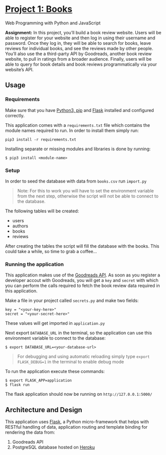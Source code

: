 # [Project 1: Books](https://docs.cs50.net/web/2020/x/projects/1/project1.html)

Web Programming with Python and JavaScript

**Assignment:**
In this project, you’ll build a book review website. Users will be able to register for your website and then log in using their username and password. Once they log in, they will be able to search for books, leave reviews for individual books, and see the reviews made by other people. You’ll also use the a third-party API by Goodreads, another book review website, to pull in ratings from a broader audience. Finally, users will be able to query for book details and book reviews programmatically via your website’s API.

## Usage

### Requirements

Make sure that you have [Python3, pip](https://docs.python.org/3/installing/index.html) and [Flask](https://flask.palletsprojects.com/en/1.1.x/installation/) installed and configured correctly.

This application comes with a `requirements.txt` file which contains the module names required to run. In order to install them simply run:

```
pip3 install -r requirements.txt
```

Installing separate or missing modules and libraries is done by running:

```
$ pip3 install <module-name>
```

### Setup

In order to seed the database with data from `books.csv` run `import.py`

> Note: For this to work you will have to set the environment variable from the next step, otherwise the script will not be able to connect to the database.

The following tables will be created:

- users
- authors
- books
- reviews

After creating the tables the script will fill the database with the books. This could take a while, so time to grab a coffee...

### Running the application

This application makes use of the [Goodreads API](https://www.goodreads.com/api). As soon as you register a developer accout with Goodreads, you will get a `key` and `secret` with which you can perform the calls required to fetch the book review data required in this application.

Make a file in your project called `secrets.py` and make two fields:

```
key = "<your-key-here>"
secret = "<your-secret-here>"
```

These values will get imported in `application.py`

Next export `DATABASE_URL` in the terminal, so the application can use this environment variable to connect to the database:

```
$ export DATABASE_URL=<your-database-url>
```

> For debugging and using automatic reloading simply type `export FLASK_DEBUG=1` in the terminal to enable debug mode

To run the application execute these commands:

```
$ export FLASK_APP=application
$ flask run
```

The flask application should now be running on `http://127.0.0.1:5000/`

## Architecture and Design

This application uses [Flask](https://flask.palletsprojects.com/en/1.1.x/), a Python micro-framework that helps with RESTful handling of data, application routing and template binding for rendering the data from:

1. Goodreads API
2. PostgreSQL database hosted on [Heroku](https://www.heroku.com/)
